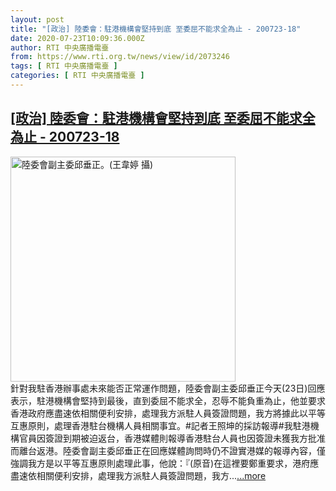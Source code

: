 ```yaml
---
layout: post
title: "[政治] 陸委會：駐港機構會堅持到底 至委屈不能求全為止 - 200723-18"
date: 2020-07-23T10:09:36.000Z
author: RTI 中央廣播電臺
from: https://www.rti.org.tw/news/view/id/2073246
tags: [ RTI 中央廣播電臺 ]
categories: [ RTI 中央廣播電臺 ]
---
```

<!--1595498976000-->
[[政治] 陸委會：駐港機構會堅持到底 至委屈不能求全為止 - 200723-18](https://www.rti.org.tw/news/view/id/2073246)
------

<div>
<img src="https://static.rti.org.tw/assets/thumbnails/2020/07/16/dbf95271a75e3551c0c51b5ec2bc7d58.jpg" width="360" alt="陸委會副主委邱垂正。(王韋婷 攝)" title="陸委會副主委邱垂正。(王韋婷 攝)"><br>針對我駐香港辦事處未來能否正常運作問題，陸委會副主委邱垂正今天(23日)回應表示，駐港機構會堅持到最後，直到委屈不能求全，忍辱不能負重為止，他並要求香港政府應盡速依相關便利安排，處理我方派駐人員簽證問題，我方將據此以平等互惠原則，處理香港駐台機構人員相關事宜。#記者王照坤的採訪報導#我駐港機構官員因簽證到期被迫返台，香港媒體則報導香港駐台人員也因簽證未獲我方批准而離台返港。陸委會副主委邱垂正在回應媒體詢問時仍不證實港媒的報導內容，僅強調我方是以平等互惠原則處理此事，他說：『(原音)在這裡要鄭重要求，港府應盡速依相關便利安排，處理我方派駐人員簽證問題，我方...<a target="_blank" href="https://www.rti.org.tw/news/view/id/2073246">...more</a>
</div>
